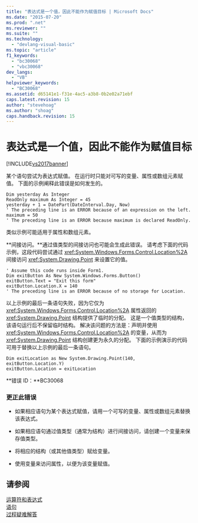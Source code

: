 ```yaml
---
title: "表达式是一个值，因此不能作为赋值目标 | Microsoft Docs"
ms.date: "2015-07-20"
ms.prod: ".net"
ms.reviewer: ""
ms.suite: ""
ms.technology: 
  - "devlang-visual-basic"
ms.topic: "article"
f1_keywords: 
  - "bc30068"
  - "vbc30068"
dev_langs: 
  - "VB"
helpviewer_keywords: 
  - "BC30068"
ms.assetid: d65141e1-f31e-4ac5-a3b8-0b2e02a71ebf
caps.latest.revision: 15
author: "stevehoag"
ms.author: "shoag"
caps.handback.revision: 15
---
```

# 表达式是一个值，因此不能作为赋值目标
[!INCLUDE[vs2017banner](../../../visual-basic/includes/vs2017banner.md)]

某个语句尝试为表达式赋值。  在运行时只能对可写的变量、属性或数组元素赋值。  下面的示例阐释此错误是如何发生的。  
  
```  
Dim yesterday As Integer  
ReadOnly maximum As Integer = 45  
yesterday + 1 = DatePart(DateInterval.Day, Now)  
' The preceding line is an ERROR because of an expression on the left.  
maximum = 50  
' The preceding line is an ERROR because maximum is declared ReadOnly.  
```  
  
 类似示例可能适用于属性和数组元素。  
  
 **间接访问。**通过值类型的间接访问也可能会生成此错误。  请考虑下面的代码示例，这段代码尝试通过 <xref:System.Windows.Forms.Control.Location%2A> 间接访问 <xref:System.Drawing.Point> 来设置它的值。  
  
```  
' Assume this code runs inside Form1.  
Dim exitButton As New System.Windows.Forms.Button()  
exitButton.Text = "Exit this form"  
exitButton.Location.X = 140  
' The preceding line is an ERROR because of no storage for Location.  
```  
  
 以上示例的最后一条语句失败，因为它仅为 <xref:System.Windows.Forms.Control.Location%2A> 属性返回的 <xref:System.Drawing.Point> 结构提供了临时的分配。  这是一个值类型的结构，该语句运行后不保留临时结构。  解决该问题的方法是：声明并使用 <xref:System.Windows.Forms.Control.Location%2A> 的变量，从而为 <xref:System.Drawing.Point> 结构创建更为永久的分配。  下面的示例演示的代码可用于替换以上示例的最后一条语句。  
  
```  
Dim exitLocation as New System.Drawing.Point(140, exitButton.Location.Y)  
exitButton.Location = exitLocation  
```  
  
 **错误 ID：**BC30068  
  
### 更正此错误  
  
-   如果相应语句为某个表达式赋值，请用一个可写的变量、属性或数组元素替换该表达式。  
  
-   如果相应语句通过值类型（通常为结构）进行间接访问，请创建一个变量来保存值类型。  
  
-   将相应的结构（或其他值类型）赋给变量。  
  
-   使用变量来访问属性，以便为该变量赋值。  
  
## 请参阅  
 [运算符和表达式](../../../visual-basic/programming-guide/language-features/operators-and-expressions/index.md)   
 [语句](../../../visual-basic/programming-guide/language-features/statements.md)   
 [过程疑难解答](../../../visual-basic/programming-guide/language-features/procedures/troubleshooting-procedures.md)